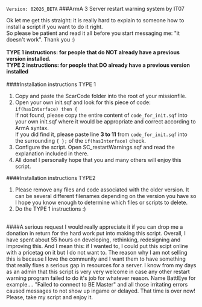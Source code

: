 `Version: 02026_BETA`
###ArmA 3 Server restart warning system by IT07

Ok let me get this straight: it is really hard to explain to someone how to install a script if you want to do it right. <br /> So please be patient and read it all before you start messaging me: "it doesn't work". Thank you :)
<br />
<br />
**TYPE 1 instructions: for people that do NOT already have a previous version installed.** <br />
**TYPE 2 instructions: for people that DO already have a previous version installed**
<br /> <br />
####Installation instructions TYPE 1 <br />
1. Copy and paste the ScarCode folder into the root of your missionfile. <br />
2. Open your own init.sqf and look for this piece of code: <br />
`if(hasInterface) then {` <br />
If not found, please copy the entire content of `code_for_init.sqf` into your own init.sqf where it would be appropriate and correct according to ArmA syntax. <br />
If you did find it, please paste line **3 to 11** from `code_for_init.sqf` into the surrounding `{ };` of the `if(hasInterface)` check.
3. Configure the script. Open SC_restartWarnings.sqf and read the explanation included in there.
4. All done! I personally hope that you and many others will enjoy this script.

####Installation instructions TYPE2 <br />
1. Please remove any files and code associated with the older version. It can be several different filenames depending on the version you have so I hope you know enough to determine which files or scripts to delete. <br />
2. Do the TYPE 1 instructions :) <br /><br />

####A serious request
I would really appreciate it if you can drop me a donation in return for the hard work put into making this script.
Overall, I have spent about 55 hours on developing, rethinking, redesigning and improving this.
And I mean this: if I wanted to, I could put this scipt online with a pricetag on it but I do not want to.
The reason why I am not selling this is because I love the community and I want them to have something that really fixes a serious gap in resources for a server.
I know from my days as an admin that this script is very very welcome in case
any other restart warning program failed to do it's job for whatever reason.
Name BattlEye for example.... "Failed to connect to BE Master" and all those irritating errors caused messages to not show up ingame or delayed.
That time is over now! Please, take my script and enjoy it.